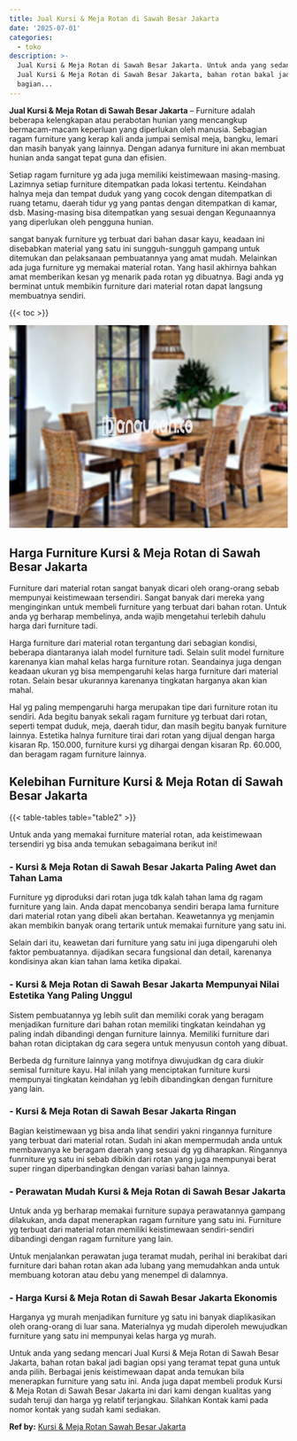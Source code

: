 ```yaml
---
title: Jual Kursi & Meja Rotan di Sawah Besar Jakarta
date: '2025-07-01'
categories:
  - toko
description: >-
  Jual Kursi & Meja Rotan di Sawah Besar Jakarta. Untuk anda yang sedang mencari
  Jual Kursi & Meja Rotan di Sawah Besar Jakarta, bahan rotan bakal jadi
  bagian...
---
```


**Jual Kursi & Meja Rotan di Sawah Besar Jakarta** – Furniture adalah beberapa kelengkapan atau perabotan hunian yang mencangkup bermacam-macam keperluan yang diperlukan oleh manusia. Sebagian ragam furniture yang kerap kali anda jumpai semisal meja, bangku, lemari dan masih banyak yang lainnya. Dengan adanya furniture ini akan membuat hunian anda sangat tepat guna dan efisien.

Setiap ragam furniture yg ada juga memiliki keistimewaan masing-masing. Lazimnya setiap furniture ditempatkan pada lokasi tertentu. Keindahan halnya meja dan tempat duduk yang yang cocok dengan ditempatkan di ruang tetamu, daerah tidur yg yang pantas dengan ditempatkan di kamar, dsb. Masing-masing bisa ditempatkan yang sesuai dengan Kegunaannya yang diperlukan oleh pengguna hunian.

sangat banyak furniture yg terbuat dari bahan dasar kayu, keadaan ini disebabkan material yang satu ini sungguh-sungguh gampang untuk ditemukan dan pelaksanaan pembuatannya yang amat mudah. Melainkan ada juga furniture yg memakai material rotan. Yang hasil akhirnya bahkan amat memberikan kesan yg menarik pada rotan yg dibuatnya. Bagi anda yg berminat untuk membikin furniture dari material rotan dapat langsung membuatnya sendiri.

{{< toc >}}

![Jual Kursi & Meja Rotan di Sawah Besar Jakarta](/images/kursi-meja-rotan-murah21.png)

## Harga Furniture Kursi & Meja Rotan di Sawah Besar Jakarta

Furniture dari material rotan sangat banyak dicari oleh orang-orang sebab mempunyai keistimewaan tersendiri. Sangat banyak dari mereka yang menginginkan untuk membeli furniture yang terbuat dari bahan rotan. Untuk anda yg berharap membelinya, anda wajib mengetahui terlebih dahulu harga dari furniture tadi.

Harga furniture dari material rotan tergantung dari sebagian kondisi, beberapa diantaranya ialah model furniture tadi. Selain sulit model furniture karenanya kian mahal kelas harga furniture rotan. Seandainya juga dengan keadaan ukuran yg bisa mempengaruhi kelas harga furniture dari material rotan. Selain besar ukurannya karenanya tingkatan harganya akan kian mahal.

Hal yg paling mempengaruhi harga merupakan tipe dari furniture rotan itu sendiri. Ada begitu banyak sekali ragam furniture yg terbuat dari rotan, seperti tempat duduk, meja, daerah tidur, dan masih begitu banyak furniture lainnya. Estetika halnya furniture tirai dari rotan yang dijual dengan harga kisaran Rp. 150.000, furniture kursi yg dihargai dengan kisaran Rp. 60.000, dan beragam ragam furniture lainnya.

## Kelebihan Furniture Kursi & Meja Rotan di Sawah Besar Jakarta

{{< table-tables table="table2" >}}

Untuk anda yang memakai furniture material rotan, ada keistimewaan tersendiri yg bisa anda temukan sebagaimana berikut ini!

### \- Kursi & Meja Rotan di Sawah Besar Jakarta Paling Awet dan Tahan Lama

Furniture yg diproduksi dari rotan juga tdk kalah tahan lama dg ragam furniture yang lain. Anda dapat mencobanya sendiri berapa lama furniture dari material rotan yang dibeli akan bertahan. Keawetannya yg menjamin akan membikin banyak orang tertarik untuk memakai furniture yang satu ini.

Selain dari itu, keawetan dari furniture yang satu ini juga dipengaruhi oleh faktor pembuatannya. dijadikan secara fungsional dan detail, karenanya kondisinya akan kian tahan lama ketika dipakai.

### \- Kursi & Meja Rotan di Sawah Besar Jakarta Mempunyai Nilai Estetika Yang Paling Unggul

Sistem pembuatannya yg lebih sulit dan memiliki corak yang beragam menjadikan furniture dari bahan rotan memiliki tingkatan keindahan yg paling indah dibandingi dengan furniture lainnya. Memiliki furniture dari bahan rotan diciptakan dg cara segera untuk menyusun contoh yang dibuat.

Berbeda dg furniture lainnya yang motifnya diwujudkan dg cara diukir semisal furniture kayu. Hal inilah yang menciptakan furniture kursi mempunyai tingkatan keindahan yg lebih dibandingkan dengan furniture yang lain.

### \- Kursi & Meja Rotan di Sawah Besar Jakarta Ringan

Bagian keistimewaan yg bisa anda lihat sendiri yakni ringannya furniture yang terbuat dari material rotan. Sudah ini akan mempermudah anda untuk membawanya ke beragam daerah yang sesuai dg yg diharapkan. Ringannya funrniture yg satu ini sebab dibikin dari rotan yang juga mempunyai berat super ringan diperbandingkan dengan variasi bahan lainnya.

### \- Perawatan Mudah Kursi & Meja Rotan di Sawah Besar Jakarta

Untuk anda yg berharap memakai furniture supaya perawatannya gampang dilakukan, anda dapat menerapkan ragam furniture yang satu ini. Furniture yg terbuat dari material rotan memiliki keistimewaan sendiri-sendiri dibandingi dengan ragam furniture yang lain.

Untuk menjalankan perawatan juga teramat mudah, perihal ini berakibat dari furniture dari bahan rotan akan ada lubang yang memudahkan anda untuk membuang kotoran atau debu yang menempel di dalamnya.

### \- Harga Kursi & Meja Rotan di Sawah Besar Jakarta Ekonomis

Harganya yg murah menjadikan furniture yg satu ini banyak diaplikasikan oleh orang-orang di luar sana. Materialnya yg mudah diperoleh mewujudkan furniture yang satu ini mempunyai kelas harga yg murah.

Untuk anda yang sedang mencari Jual Kursi & Meja Rotan di Sawah Besar Jakarta, bahan rotan bakal jadi bagian opsi yang teramat tepat guna untuk anda pilih. Berbagai jenis keistimewaan dapat anda temukan bila menerapkan furniture yang satu ini. Anda juga dapat membeli produk Kursi & Meja Rotan di Sawah Besar Jakarta ini dari kami dengan kualitas yang sudah teruji dan harga yg relatif terjangkau. Silahkan Kontak kami pada nomor kontak yang sudah kami sediakan.

**Ref by:** [Kursi & Meja Rotan Sawah Besar Jakarta](https://id.wikipedia.org/wiki/Kursi)
